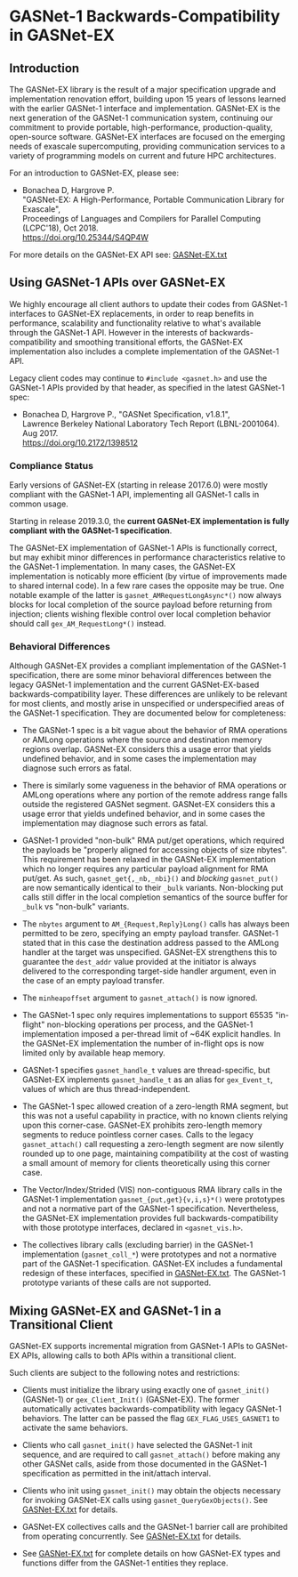 # GASNet-1 Backwards-Compatibility in GASNet-EX

## Introduction

The GASNet-EX library is the result of a major specification upgrade and
implementation renovation effort, building upon 15 years of lessons learned
with the earlier GASNet-1 interface and implementation. GASNet-EX is the next
generation of the GASNet-1 communication system, continuing our commitment to
provide portable, high-performance, production-quality, open-source software.
GASNet-EX interfaces are focused on the emerging needs of exascale
supercomputing, providing communication services to a variety of programming
models on current and future HPC architectures.

For an introduction to GASNet-EX, please see:

* Bonachea D, Hargrove P.     
  "GASNet-EX: A High-Performance, Portable Communication Library for Exascale",     
  Proceedings of Languages and Compilers for Parallel Computing (LCPC'18), Oct 2018.     
  https://doi.org/10.25344/S4QP4W    

For more details on the GASNet-EX API see: [GASNet-EX.txt](GASNet-EX.txt)

## Using GASNet-1 APIs over GASNet-EX

We highly encourage all client authors to update their codes from GASNet-1
interfaces to GASNet-EX replacements, in order to reap benefits in performance,
scalability and functionality relative to what's available through the GASNet-1
API. However in the interests of backwards-compatibility and smoothing
transitional efforts, the GASNet-EX implementation also includes a complete
implementation of the GASNet-1 API. 

Legacy client codes may continue to `#include <gasnet.h>` and use the GASNet-1
APIs provided by that header, as specified in the latest GASNet-1 spec:

* Bonachea D, Hargrove P., "GASNet Specification, v1.8.1",     
  Lawrence Berkeley National Laboratory Tech Report (LBNL-2001064). Aug 2017.     
  https://doi.org/10.2172/1398512 

### Compliance Status

Early versions of GASNet-EX (starting in release 2017.6.0) were mostly
compliant with the GASNet-1 API, implementing all GASNet-1 calls in common
usage.

Starting in release 2019.3.0, the **current GASNet-EX implementation is fully
compliant with the GASNet-1 specification**.

The GASNet-EX implementation of GASNet-1 APIs is functionally correct, but
may exhibit minor differences in performance characteristics relative to the
GASNet-1 implementation. In many cases, the GASNet-EX implementation is
noticably more efficient (by virtue of improvements made to shared internal
code). In a few rare cases the opposite may be true. One notable example
of the latter is `gasnet_AMRequestLongAsync*()` now always blocks for local
completion of the source payload before returning from injection; clients
wishing flexible control over local completion behavior should call
`gex_AM_RequestLong*()` instead.

### Behavioral Differences

Although GASNet-EX provides a compliant implementation of the GASNet-1
specification, there are some minor behavioral differences between the legacy
GASNet-1 implementation and the current GASNet-EX-based backwards-compatibility
layer. These differences are unlikely to be relevant for most clients, and
mostly arise in unspecified or underspecified areas of the GASNet-1
specification. They are documented below for completeness:

* The GASNet-1 spec is a bit vague about the behavior of RMA operations or
  AMLong operations where the source and destination memory regions overlap.
  GASNet-EX considers this a usage error that yields undefined behavior, and in
  some cases the implementation may diagnose such errors as fatal.

* There is similarly some vagueness in the behavior of RMA operations or
  AMLong operations where any portion of the remote address range falls outside
  the registered GASNet segment.  GASNet-EX considers this a usage error that
  yields undefined behavior, and in some cases the implementation may diagnose
  such errors as fatal.

* GASNet-1 provided "non-bulk" RMA put/get operations, which required the payloads
  be "properly aligned for accessing objects of size nbytes". This requirement
  has been relaxed in the GASNet-EX implementation which no longer requires
  any particular payload alignment for RMA put/get.  As such,
  `gasnet_get{,_nb,_nbi}()` and *blocking* `gasnet_put()` are now semantically
  identical to their `_bulk` variants.  Non-blocking put calls still differ in
  the local completion semantics of the source buffer for `_bulk` vs "non-bulk"
  variants.

* The `nbytes` argument to `AM_{Request,Reply}Long()` calls has always been
  permitted to be zero, specifying an empty payload transfer. GASNet-1 stated
  that in this case the destination address passed to the AMLong handler at the
  target was unspecified. GASNet-EX strengthens this to guarantee the
  `dest_addr` value provided at the initiator is always delivered to the
  corresponding target-side handler argument, even in the case of an empty
  payload transfer.

* The `minheapoffset` argument to `gasnet_attach()` is now ignored.

* The GASNet-1 spec only requires implementations to support 65535 "in-flight"
  non-blocking operations per process, and the GASNet-1 implementation imposed
  a per-thread limit of ~64K explicit handles. In the GASNet-EX implementation
  the number of in-flight ops is now limited only by available heap memory.

* GASNet-1 specifies `gasnet_handle_t` values are thread-specific, but GASNet-EX
  implements `gasnet_handle_t` as an alias for `gex_Event_t`, values of which
  are thus thread-independent.

* The GASNet-1 spec allowed creation of a zero-length RMA segment, but this was
  not a useful capability in practice, with no known clients relying upon this
  corner-case. GASNet-EX prohibits zero-length memory segments to reduce
  pointless corner cases. Calls to the legacy `gasnet_attach()` call requesting
  a zero-length segment are now silently rounded up to one page, maintaining
  compatibility at the cost of wasting a small amount of memory for clients
  theoretically using this corner case.

* The Vector/Index/Strided (VIS) non-contiguous RMA library calls in the
  GASNet-1 implementation `gasnet_{put,get}{v,i,s}*()` were prototypes and not
  a normative part of the GASNet-1 specification. Nevertheless, the GASNet-EX
  implementation provides full backwards-compatibility with those prototype
  interfaces, declared in `<gasnet_vis.h>`. 

* The collectives library calls (excluding barrier) in the GASNet-1
  implementation (`gasnet_coll_*`) were prototypes and not a normative part of
  the GASNet-1 specification. GASNet-EX includes a fundamental redesign of
  these interfaces, specified in [GASNet-EX.txt](GASNet-EX.txt). The GASNet-1
  prototype variants of these calls are not supported.

## Mixing GASNet-EX and GASNet-1 in a Transitional Client

GASNet-EX supports incremental migration from GASNet-1 APIs to GASNet-EX APIs,
allowing calls to both APIs within a transitional client.  

Such clients are subject to the following notes and restrictions:

* Clients must initialize the library using exactly one of `gasnet_init()`
  (GASNet-1) or `gex_Client_Init()` (GASNet-EX). The former automatically
  activates backwards-compatibility with legacy GASNet-1 behaviors. The latter
  can be passed the flag `GEX_FLAG_USES_GASNET1` to activate the same
  behaviors.

* Clients who call `gasnet_init()` have selected the GASNet-1 init sequence, and
  are required to call `gasnet_attach()` before making any other GASNet calls,
  aside from those documented in the GASNet-1 specification as permitted in the
  init/attach interval.

* Clients who init using `gasnet_init()` may obtain the objects necessary for
  invoking GASNet-EX calls using `gasnet_QueryGexObjects()`. 
  See [GASNet-EX.txt](GASNet-EX.txt) for details.

* GASNet-EX collectives calls and the GASNet-1 barrier call are prohibited from
  operating concurrently. See [GASNet-EX.txt](GASNet-EX.txt) for details.

* See [GASNet-EX.txt](GASNet-EX.txt) for complete details on how GASNet-EX
  types and functions differ from the GASNet-1 entities they replace.


